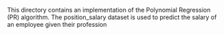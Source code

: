 This directory contains an implementation of the Polynomial Regression (PR) algorithm. The position_salary dataset is used to predict the salary of an employee given their profession

